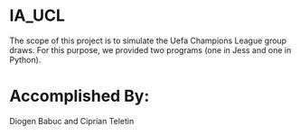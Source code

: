 # IA_UCL

The scope of this project is to simulate the Uefa Champions League group draws. For this purpose, we provided two programs (one in Jess and one in Python).

# Accomplished By:
  Diogen Babuc and Ciprian Teletin

